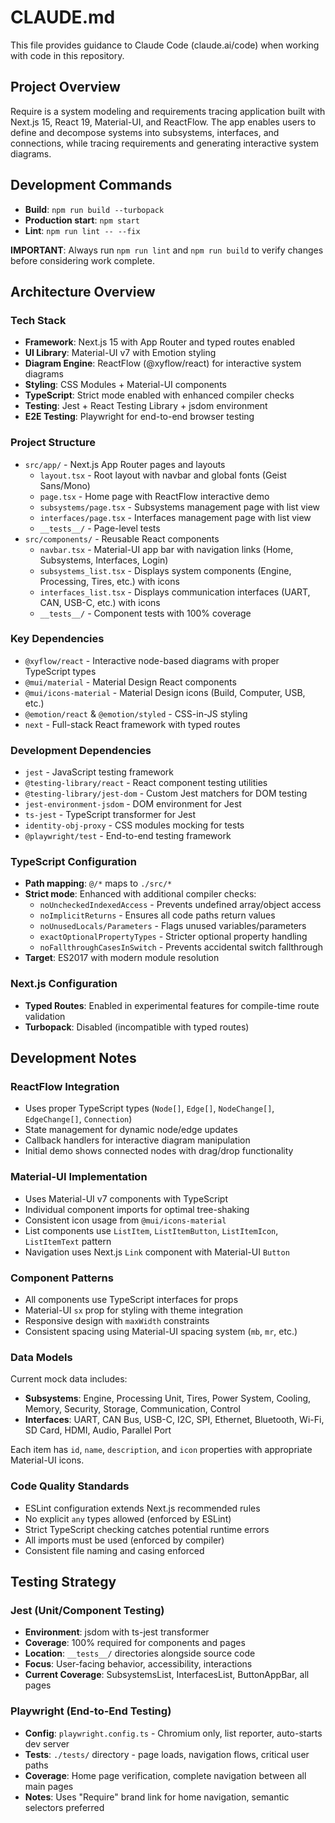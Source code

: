 # CLAUDE.md

This file provides guidance to Claude Code (claude.ai/code) when working with code in this repository.

## Project Overview

Require is a system modeling and requirements tracing application built with Next.js 15, React 19, Material-UI, and ReactFlow. The app enables users to define and decompose systems into subsystems, interfaces, and connections, while tracing requirements and generating interactive system diagrams.

## Development Commands

- **Build**: `npm run build --turbopack`
- **Production start**: `npm start`
- **Lint**: `npm run lint -- --fix`

**IMPORTANT**: Always run `npm run lint` and `npm run build` to verify changes before considering work complete.

## Architecture Overview

### Tech Stack
- **Framework**: Next.js 15 with App Router and typed routes enabled
- **UI Library**: Material-UI v7 with Emotion styling
- **Diagram Engine**: ReactFlow (@xyflow/react) for interactive system diagrams
- **Styling**: CSS Modules + Material-UI components
- **TypeScript**: Strict mode enabled with enhanced compiler checks
- **Testing**: Jest + React Testing Library + jsdom environment
- **E2E Testing**: Playwright for end-to-end browser testing

### Project Structure
- `src/app/` - Next.js App Router pages and layouts
  - `layout.tsx` - Root layout with navbar and global fonts (Geist Sans/Mono)
  - `page.tsx` - Home page with ReactFlow interactive demo
  - `subsystems/page.tsx` - Subsystems management page with list view
  - `interfaces/page.tsx` - Interfaces management page with list view
  - `__tests__/` - Page-level tests
- `src/components/` - Reusable React components
  - `navbar.tsx` - Material-UI app bar with navigation links (Home, Subsystems, Interfaces, Login)
  - `subsystems_list.tsx` - Displays system components (Engine, Processing, Tires, etc.) with icons
  - `interfaces_list.tsx` - Displays communication interfaces (UART, CAN, USB-C, etc.) with icons
  - `__tests__/` - Component tests with 100% coverage

### Key Dependencies
- `@xyflow/react` - Interactive node-based diagrams with proper TypeScript types
- `@mui/material` - Material Design React components
- `@mui/icons-material` - Material Design icons (Build, Computer, USB, etc.)
- `@emotion/react` & `@emotion/styled` - CSS-in-JS styling
- `next` - Full-stack React framework with typed routes

### Development Dependencies
- `jest` - JavaScript testing framework
- `@testing-library/react` - React component testing utilities
- `@testing-library/jest-dom` - Custom Jest matchers for DOM testing
- `jest-environment-jsdom` - DOM environment for Jest
- `ts-jest` - TypeScript transformer for Jest
- `identity-obj-proxy` - CSS modules mocking for tests
- `@playwright/test` - End-to-end testing framework

### TypeScript Configuration
- **Path mapping**: `@/*` maps to `./src/*`
- **Strict mode**: Enhanced with additional compiler checks:
  - `noUncheckedIndexedAccess` - Prevents undefined array/object access
  - `noImplicitReturns` - Ensures all code paths return values
  - `noUnusedLocals/Parameters` - Flags unused variables/parameters
  - `exactOptionalPropertyTypes` - Stricter optional property handling
  - `noFallthroughCasesInSwitch` - Prevents accidental switch fallthrough
- **Target**: ES2017 with modern module resolution

### Next.js Configuration
- **Typed Routes**: Enabled in experimental features for compile-time route validation
- **Turbopack**: Disabled (incompatible with typed routes)

## Development Notes

### ReactFlow Integration
- Uses proper TypeScript types (`Node[]`, `Edge[]`, `NodeChange[]`, `EdgeChange[]`, `Connection`)
- State management for dynamic node/edge updates
- Callback handlers for interactive diagram manipulation
- Initial demo shows connected nodes with drag/drop functionality

### Material-UI Implementation
- Uses Material-UI v7 components with TypeScript
- Individual component imports for optimal tree-shaking
- Consistent icon usage from `@mui/icons-material`
- List components use `ListItem`, `ListItemButton`, `ListItemIcon`, `ListItemText` pattern
- Navigation uses Next.js `Link` component with Material-UI `Button`

### Component Patterns
- All components use TypeScript interfaces for props
- Material-UI `sx` prop for styling with theme integration
- Responsive design with `maxWidth` constraints
- Consistent spacing using Material-UI spacing system (`mb`, `mr`, etc.)

### Data Models
Current mock data includes:
- **Subsystems**: Engine, Processing Unit, Tires, Power System, Cooling, Memory, Security, Storage, Communication, Control
- **Interfaces**: UART, CAN Bus, USB-C, I2C, SPI, Ethernet, Bluetooth, Wi-Fi, SD Card, HDMI, Audio, Parallel Port

Each item has `id`, `name`, `description`, and `icon` properties with appropriate Material-UI icons.

### Code Quality Standards
- ESLint configuration extends Next.js recommended rules
- No explicit `any` types allowed (enforced by ESLint)
- Strict TypeScript checking catches potential runtime errors
- All imports must be used (enforced by compiler)
- Consistent file naming and casing enforced

## Testing Strategy

### Jest (Unit/Component Testing)
- **Environment**: jsdom with ts-jest transformer
- **Coverage**: 100% required for components and pages
- **Location**: `__tests__/` directories alongside source code
- **Focus**: User-facing behavior, accessibility, interactions
- **Current Coverage**: SubsystemsList, InterfacesList, ButtonAppBar, all pages

### Playwright (End-to-End Testing)
- **Config**: `playwright.config.ts` - Chromium only, list reporter, auto-starts dev server
- **Tests**: `./tests/` directory - page loads, navigation flows, critical user paths
- **Coverage**: Home page verification, complete navigation between all main pages
- **Notes**: Uses "Require" brand link for home navigation, semantic selectors preferred